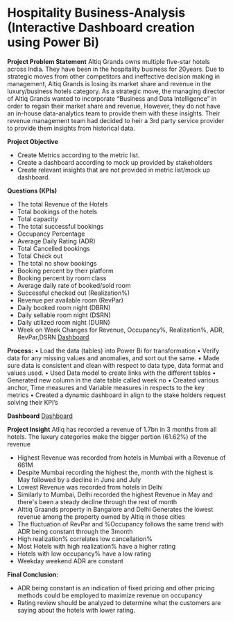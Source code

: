 # Hospitality Business-Analysis (Interactive Dashboard creation using Power Bi)
**Project Problem Statement**
Altiq Grands owns multiple five-star hotels across India. They have been in the hospitality business for 20years. Due to strategic moves from other competitors and ineffective decision making in management, Altiq Grands is losing its market share and revenue in the luxury/business hotels category. As a strategic move, the managing director of Altiq Grands wanted to incorporate “Business and Data Intelligence” in order to regain their market share and revenue, However, they do not have an in-house data-analytics team to provide them with these insights.
Their revenue management team had decided to heir a 3rd party service provider to provide them insights from historical data.

**Project Objective** 
- Create Metrics according to the metric list. 
- Create a dashboard according to mock up provided by stakeholders
- Create relevant insights that are not provided in metric list/mock up dashboard.

**Questions (KPIs)**
-	The total Revenue of the Hotels
-	Total bookings of the hotels
-	Total capacity
-	The total successful bookings
-	Occupancy Percentage
-	Average Daily Rating (ADR)
-	Total Cancelled bookings
-	Total Check out
-	The total no show bookings
-	Booking percent by their platform
-	Booking percent by room class
-	Average daily rate of booked/sold room
-	Successful checked out (Realization%)
-	Revenue per available room (RevPar)
-	Daily booked room night (DBRN)
-	Daily sellable room night (DSRN)
-	Daily utilized room night (DURN)
-	Week on Week Changes for Revenue, Occupancy%, Realization%, ADR, RevPar,DSRN <a href =" https://github.com/Saheed25/Altiq-Hospitality-Business-Analysis-Interactive-Dashboard-creation-using-Power-Bi-/blob/main/Atlik%20hospitality.pbix"> Dashboard </a>

**Process:**
•	Load the data (tables) into Power Bi for transformation 
•	Verify data for any missing values and anomalies, and sort out the same.
•	Made sure data is consistent and clean with respect to data type, data format and values used.
•	Used Data model to create links with the different tables
•	Generated new column in the date table called week no
•	Created various anchor, Time measures and Variable measures in respects to the key metrics
•	Created a dynamic dashboard in align to the stake holders request solving their KPI’s

**Dashboard**
<a href =" https://github.com/Saheed25/Altiq-Hospitality-Business-Analysis-Interactive-Dashboard-creation-using-Power-Bi-/blob/main/Atlik%20hospitality.pbix"> Dashboard </a>

**Project Insight**
Atliq  has recorded a revenue of 1.7bn in 3 months from all hotels. The luxury categories make the bigger portion (61.62%) of the revenue
- Highest Revenue was recorded from hotels in Mumbai with a Revenue of 661M
- Despite Mumbai recording the highest the, month with the highest is May followed by a decline in June and July
- Lowest Revenue was recorded from hotels in Delhi
- Similarly to Mumbai, Delhi recorded the highest Revenue in May and there's been a steady decline through the rest of month
- Alttiq Graands property in Bangalore  and Delhi Generates the lowest revenue among the property owned by Altiq in those cities
- The fluctuation of RevPar and %Occupancy follows the same trend with ADR being constant through the 3month
- High realization% correlates low cancellation%
- Most Hotels with high realization% have a higher rating
- Hotels with low occupancy% have a low rating
- Weekday weekend ADR are constant

**Final Conclusion:**
- ADR being constant is an indication of fixed pricing and other pricing methods could be employed to maximize revenue on occupancy
- Rating review should be analyzed to determine what the customers are saying about the hotels with lower rating.
